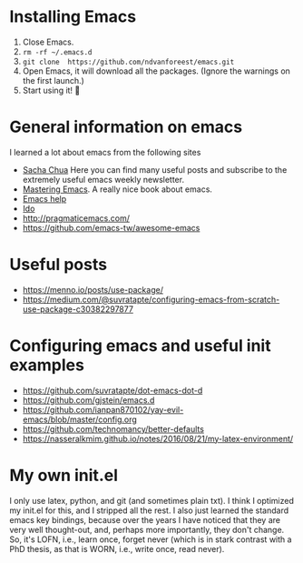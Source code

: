 # Installing Emacs

1. Close Emacs.
2. `rm -rf ~/.emacs.d`
3. `git clone  https://github.com/ndvanforeest/emacs.git`
4. Open Emacs, it will download all the packages. (Ignore the warnings on the first launch.)
5. Start using it! :tada:

#  General information on emacs 

I learned a lot about emacs from the following sites

- [Sacha Chua](https://sachachua.com/blog/emacs/) Here you can find many useful posts and subscribe to the extremely useful emacs weekly newsletter.
- [Mastering Emacs](https://www.masteringemacs.org/). A really nice book about emacs. 
- [Emacs help](https://www.emacswiki.org/emacs/EmacsNewbieHelpReference)
- [Ido](https://www.masteringemacs.org/article/introduction-to-ido-mode)
- http://pragmaticemacs.com/
- https://github.com/emacs-tw/awesome-emacs

# Useful posts

- https://menno.io/posts/use-package/
- https://medium.com/@suvratapte/configuring-emacs-from-scratch-use-package-c30382297877

#  Configuring emacs and useful init examples

- https://github.com/suvratapte/dot-emacs-dot-d
- https://github.com/gjstein/emacs.d
- https://github.com/ianpan870102/yay-evil-emacs/blob/master/config.org
- https://github.com/technomancy/better-defaults
- https://nasseralkmim.github.io/notes/2016/08/21/my-latex-environment/

# My own init.el

I only use latex, python, and git (and sometimes plain txt).
I think I optimized my init.el for this, and I stripped all the rest.
I also just learned the standard emacs key bindings, because over the years I have noticed that they are very well thought-out, and, perhaps more importantly, they don't change.
So, it's LOFN, i.e., learn once, forget never (which is in stark contrast with a PhD thesis, as that is WORN, i.e., write once, read never).
